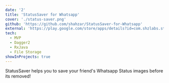 ```yaml
---
date: '2'
title: 'StatusSaver for Whatsapp'
cover: './status-saver.png'
github: 'https://github.com/shahzar/StatusSaver-for-Whatsapp'
external: 'https://play.google.com/store/apps/details?id=com.shzlabs.statussaver'
tech:
  - MVP
  - Dagger2
  - RxJava
  - File Storage
showInProjects: true
---
```


StatusSaver helps you to save your friend's Whatsapp Status images before its removed!
